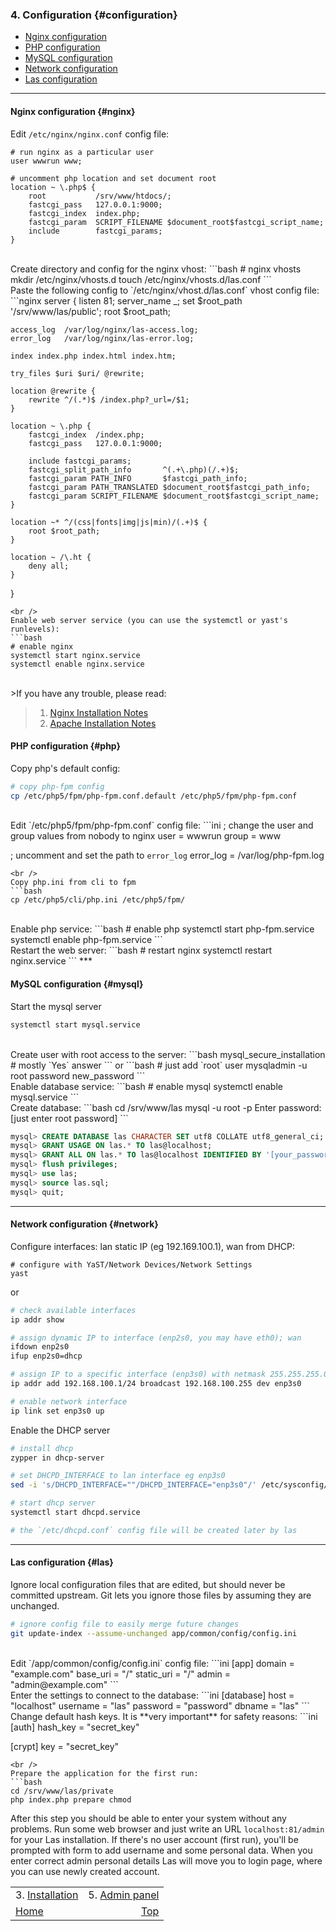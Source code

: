 ### 4. Configuration {#configuration}
- [Nginx configuration](#nginx)
- [PHP configuration](#php)
- [MySQL configuration](#mysql)
- [Network configuration](#network)
- [Las configuration](#las)
***

#### Nginx configuration {#nginx}
Edit `/etc/nginx/nginx.conf` config file:

```nginx
# run nginx as a particular user
user wwwrun www;

# uncomment php location and set document root
location ~ \.php$ {
    root           /srv/www/htdocs/;
    fastcgi_pass   127.0.0.1:9000;
    fastcgi_index  index.php;
    fastcgi_param  SCRIPT_FILENAME $document_root$fastcgi_script_name;
    include        fastcgi_params;
}
```
<br />
Create directory and config for the nginx vhost:
```bash
# nginx vhosts
mkdir /etc/nginx/vhosts.d
touch /etc/nginx/vhosts.d/las.conf
```
<br />
Paste the following config to `/etc/nginx/vhost.d/las.conf` vhost config file:
```nginx
server {
    listen      81;
    server_name _;
    set         $root_path '/srv/www/las/public';
    root        $root_path;

    access_log  /var/log/nginx/las-access.log;
    error_log   /var/log/nginx/las-error.log;

    index index.php index.html index.htm;

    try_files $uri $uri/ @rewrite;

    location @rewrite {
        rewrite ^/(.*)$ /index.php?_url=/$1;
    }

    location ~ \.php {
        fastcgi_index  /index.php;
        fastcgi_pass   127.0.0.1:9000;

        include fastcgi_params;
        fastcgi_split_path_info       ^(.+\.php)(/.+)$;
        fastcgi_param PATH_INFO       $fastcgi_path_info;
        fastcgi_param PATH_TRANSLATED $document_root$fastcgi_path_info;
        fastcgi_param SCRIPT_FILENAME $document_root$fastcgi_script_name;
    }

    location ~* ^/(css|fonts|img|js|min)/(.+)$ {
        root $root_path;
    }

    location ~ /\.ht {
        deny all;
    }
}
```
<br />
Enable web server service (you can use the systemctl or yast's runlevels):
```bash
# enable nginx
systemctl start nginx.service
systemctl enable nginx.service
```
<br />
>If you have any trouble, please read:

>1. [Nginx Installation Notes](configuration/nginx)
>2. [Apache Installation Notes](configuration/apache)

#### PHP configuration {#php}
Copy php's default config:
```bash
# copy php-fpm config
cp /etc/php5/fpm/php-fpm.conf.default /etc/php5/fpm/php-fpm.conf
```
<br />
Edit `/etc/php5/fpm/php-fpm.conf` config file:
```ini
; change the user and group values from nobody to nginx
user = wwwrun
group = www

; uncomment and set the path to `error_log`
error_log = /var/log/php-fpm.log
```
<br />
Copy php.ini from cli to fpm
```bash
cp /etc/php5/cli/php.ini /etc/php5/fpm/
```
<br />
Enable php service:
```bash
# enable php
systemctl start php-fpm.service
systemctl enable php-fpm.service
```
<br />
Restart the web server:
```bash
# restart nginx
systemctl restart nginx.service
```
***

#### MySQL configuration {#mysql}
Start the mysql server
```bash
systemctl start mysql.service
```
<br />
Create user with root access to the server:
```bash
mysql_secure_installation
# mostly `Yes` answer
```
or
```bash
# just add `root` user
mysqladmin -u root password new_password
```
<br />
Enable database service:
```bash
# enable mysql
systemctl enable mysql.service
```
<br />
Create database:
```bash
cd /srv/www/las
mysql -u root -p
Enter password:[just enter root password]
```

```sql
mysql> CREATE DATABASE las CHARACTER SET utf8 COLLATE utf8_general_ci;
mysql> GRANT USAGE ON las.* TO las@localhost;
mysql> GRANT ALL ON las.* TO las@localhost IDENTIFIED BY '[your_password]';
mysql> flush privileges;
mysql> use las;
mysql> source las.sql;
mysql> quit;
```
***

#### Network configuration {#network}
Configure interfaces: lan static IP (eg 192.169.100.1), wan from DHCP:
```
# configure with YaST/Network Devices/Network Settings  
yast
```
or
```bash
# check available interfaces
ip addr show

# assign dynamic IP to interface (enp2s0, you may have eth0); wan
ifdown enp2s0
ifup enp2s0=dhcp

# assign IP to a specific interface (enp3s0) with netmask 255.255.255.0 (/24); lan
ip addr add 192.168.100.1/24 broadcast 192.168.100.255 dev enp3s0

# enable network interface
ip link set enp3s0 up
```

Enable the DHCP server
```bash
# install dhcp
zypper in dhcp-server

# set DHCPD_INTERFACE to lan interface eg enp3s0
sed -i 's/DHCPD_INTERFACE=""/DHCPD_INTERFACE="enp3s0"/' /etc/sysconfig/dhcpd

# start dhcp server
systemctl start dhcpd.service

# the `/etc/dhcpd.conf` config file will be created later by las
```
***

#### Las configuration {#las}
Ignore local configuration files that are edited, but should never be committed upstream. Git lets you ignore those files by assuming they are unchanged.
```bash
# ignore config file to easily merge future changes
git update-index --assume-unchanged app/common/config/config.ini
```
<br />
Edit `/app/common/config/config.ini` config file:
```ini
[app]
domain = "example.com"
base_uri = "/"
static_uri = "/"
admin = "admin@example.com"
```
<br />
Enter the settings to connect to the database:
```ini
[database]
host     = "localhost"
username = "las"
password = "password"
dbname   = "las"
```
<br />
Change default hash keys. It is **very important** for safety reasons:
```ini
[auth]
hash_key = "secret_key"

[crypt]
key = "secret_key"
```
<br />
Prepare the application for the first run:
```bash
cd /srv/www/las/private
php index.php prepare chmod
```

After this step you should be able to enter your system without any problems. Run some web browser and just write an URL `localhost:81/admin` for your Las installation. If there's no user account (first run), you'll be prompted with form to add username and some personal data. When you enter correct admin personal details Las will move you to login page, where you can use newly created account.

|                                   |                           |
| :-------------------------------- | ------------------------: |
| 3. [Installation](./installation) | 5. [Admin panel](./admin) |
| [Home](../doc)                    |     [Top](#configuration) |